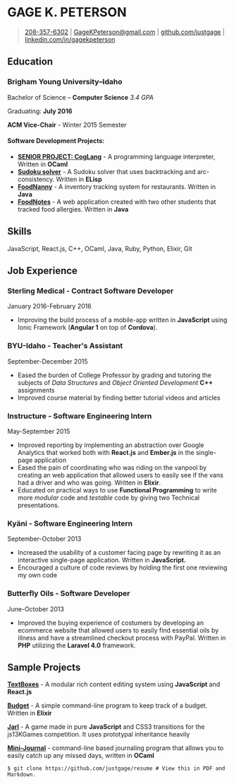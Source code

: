 GAGE K. PETERSON
================

> [208-357-6302](tel:208-357-6302) |
> [GageKPeterson@gmail.com](mailto:gagekpeterson@gmail.com) |
> [github.com/justgage](https://github.com/justgage/justgage.github.io)
> |
> [linkedin.com/in/gagekpeterson](https://www.linkedin.com/in/gagekpeterson)

Education
---------

### Brigham Young University–Idaho

Bachelor of Science – **Computer Science** *3.4 GPA*

Graduating: **July 2016**

**ACM Vice-Chair** - Winter 2015 Semester

#### Software Development Projects:

-   [**SENIOR PROJECT:
    CogLang**](https://github.com/justgage/cog-lang) - A programming
    language interpreter, Written in **OCaml**
-   [**Sudoku
    solver**](https://github.com/justgage/AI/tree/master/project1) - A
    Sudoku solver that uses backtracking and arc-consistency. Written in
    **ELisp**
-   [**FoodNanny**](https://bitbucket.org/teamfood/foodnanny) - A
    inventory tracking system for restaurants. Written in **Java**
-   [**FoodNotes**](https://github.com/justgage/FoodNotes) - A web
    application created with two other students that tracked food
    allergies. Written in **Java**

Skills
------

JavaScript, React.js, C++, OCaml, Java, Ruby, Python, Elixir, Git

Job Experience
--------------

### Sterling Medical - Contract Software Developer

January 2016-February 2016

-   Improving the build process of a mobile-app written in
    **JavaScript** using Ionic Framework (**Angular 1** on top of
    **Cordova**).

### BYU-Idaho - Teacher's Assistant

September-December 2015

-   Eased the burden of College Professor by grading and tutoring the
    subjects of *Data Structures* and *Object Oriented Development*
    **C++** assignments
-   Improved course material by finding better tutorial videos and
    articles

### Instructure - Software Engineering Intern

May-September 2015

-   Improved reporting by implementing an abstraction over Google
    Analytics that worked both with **React.js** and **Ember.js** in the
    single-page application
-   Eased the pain of coordinating who was riding on the vanpool by
    creating an web application that allowed users to easily see if the
    vans had a driver and who was going. Written in **Elixir**.
-   Educated on practical ways to use **Functional Programming** to
    write more *modular* code and *testable* code by giving two
    Technical presentations.

### Kyäni - Software Engineering Intern

September-October 2013

-   Increased the usability of a customer facing page by rewriting it as
    an interactive single-page application. Written in **JavaScript.**
-   Encouraged a culture of code reviews by holding the first one
    reviewing my own code

### Butterfly Oils - Software Developer

June-October 2013

-   Improved the buying experience of costumers by developing an
    ecommerce website that allowed users to easily find essential oils
    by illness and have a streamlined checkout process with PayPal.
    Written in **PHP** utilizing the **Laravel 4.0** framework.

Sample Projects
---------------

**[TextBoxes](https://github.com/justgage/textboxes)** - A modular rich
content editing system using **JavaScript** and **React.js**

**[Budget](https://github.com/justgage/budget)** - A simple command-line
program to keep track of a budget. Written in **Elixir**

**[Jarl](https://github.com/justgage/jarl)** - A game made in pure
**JavaScript** and CSS3 transitions for the js13KGames competition. It
uses prototypal inheritance heavily

**[Mini-Journal](https://github.com/justgage/mini-journal)** -
command-line based journaling program that allows you to easily catch up
any missed days, written in **OCaml**

    $ git clone https://github.com/justgage/resume # View this in PDF and Markdown.
